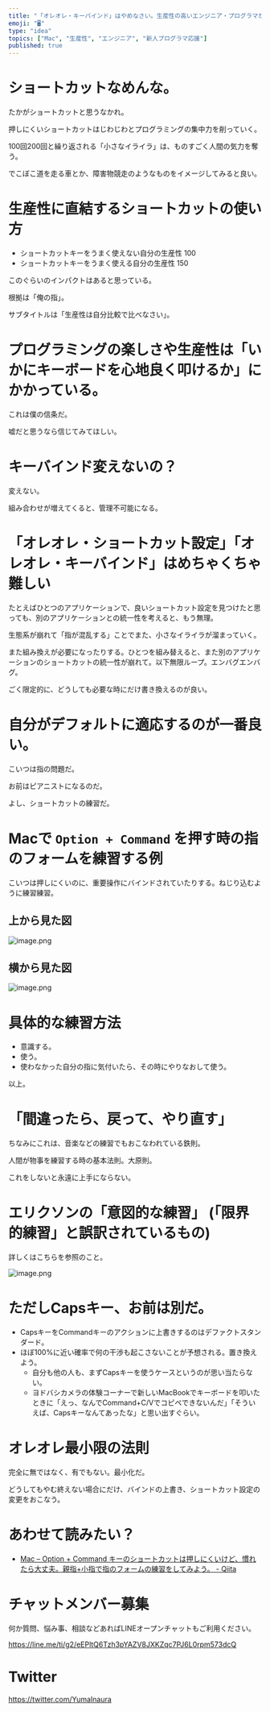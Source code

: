 ```yaml
---
title: "「オレオレ・キーバインド」はやめなさい。生産性の高いエンジニア・プログラマがデフォルトのショートカット設定を愛する理由。"
emoji: "🖥"
type: "idea"
topics: ["Mac", "生産性", "エンジニア", "新人プログラマ応援"]
published: true
---
```



# ショートカットなめんな。

たかがショートカットと思うなかれ。

押しにくいショートカットはじわじわとプログラミングの集中力を削っていく。

100回200回と繰り返される「小さなイライラ」は、ものすごく人間の気力を奪う。

でこぼこ道を走る車とか、障害物競走のようなものをイメージしてみると良い。

# 生産性に直結するショートカットの使い方


- ショートカットキーをうまく使えない自分の生産性 100
- ショートカットキーをうまく使える自分の生産性   150

このぐらいのインパクトはあると思っている。

根拠は「俺の指」。

サブタイトルは「生産性は自分比較で比べなさい」。
 
# プログラミングの楽しさや生産性は「いかにキーボードを心地良く叩けるか」にかかっている。

これは僕の信条だ。

嘘だと思うなら信じてみてほしい。


# キーバインド変えないの？

変えない。

組み合わせが増えてくると、管理不可能になる。

# 「オレオレ・ショートカット設定」「オレオレ・キーバインド」はめちゃくちゃ難しい

たとえばひとつのアプリケーションで、良いショートカット設定を見つけたと思っても、別のアプリケーションとの統一性を考えると、もう無理。

生態系が崩れて「指が混乱する」ことでまた、小さなイライラが溜まっていく。

また組み換えが必要になったりする。ひとつを組み替えると、また別のアプリケーションのショートカットの統一性が崩れて。以下無限ループ。エンバグエンバグ。

ごく限定的に、どうしても必要な時にだけ書き換えるのが良い。

# 自分がデフォルトに適応するのが一番良い。

こいつは指の問題だ。

お前はピアニストになるのだ。

よし、ショートカットの練習だ。

# Macで `Option + Command` を押す時の指のフォームを練習する例

こいつは押しにくいのに、重要操作にバインドされていたりする。ねじり込むように練習練習。

## 上から見た図

![image.png](https://qiita-image-store.s3.amazonaws.com/0/89618/fe7b7780-1514-425f-0dca-8fc24b9a84d1.png)

## 横から見た図

![image.png](https://qiita-image-store.s3.amazonaws.com/0/89618/29f9d7c7-7f21-c6d1-a34a-f8fb2d4c4af2.png)

# 具体的な練習方法

- 意識する。
- 使う。
- 使わなかった自分の指に気付いたら、その時にやりなおして使う。

以上。

# 「間違ったら、戻って、やり直す」

ちなみにこれは、音楽などの練習でもおこなわれている鉄則。

人間が物事を練習する時の基本法則。大原則。

これをしないと永遠に上手にならない。

# エリクソンの「意図的な練習」 (「限界的練習」と誤訳されているもの)

詳しくはこちらを参照のこと。

![image.png](https://qiita-image-store.s3.amazonaws.com/0/89618/e24db46b-b82e-e1cf-2b20-8093334a5074.png)

# ただしCapsキー、お前は別だ。

- CapsキーをCommandキーのアクションに上書きするのはデファクトスタンダード。
- ほぼ100%に近い確率で何の干渉も起こさないことが予想される。置き換えよう。
  - 自分も他の人も、まずCapsキーを使うケースというのが思い当たらない。
  - ヨドバシカメラの体験コーナーで新しいMacBookでキーボードを叩いたときに「えっ、なんでCommand+C/Vでコピペできないんだ」「そういえば、Capsキーなんてあったな」と思い出すぐらい。

# オレオレ最小限の法則

完全に無ではなく、有でもない。最小化だ。

どうしてもやむ終えない場合にだけ、バインドの上書き、ショートカット設定の変更をおこなう。

# あわせて読みたい？

- [Mac – Option + Command キーのショートカットは押しにくいけど、慣れたら大丈夫。親指+小指で指のフォームの練習をしてみよう。 - Qiita](https://qiita.com/YumaInaura/items/aec61efca49245b50df9)








<!-- Update From Qiita API -->

# チャットメンバー募集


何か質問、悩み事、相談などあればLINEオープンチャットもご利用ください。

https://line.me/ti/g2/eEPltQ6Tzh3pYAZV8JXKZqc7PJ6L0rpm573dcQ





# Twitter


https://twitter.com/YumaInaura


<!-- Update From Qiita API -->


